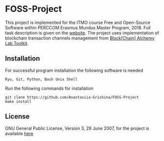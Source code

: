 # FOSS-Project

This project is implemented for the ITMO course Free and Open-Source Software within PERCCOM Erasmus Mundus Master Program, 2018. Full task description is given on the [website](http://sdn.ifmo.ru/education/perccom/unix_linux/evaluations/2018). The project uses implementation of blockchain transaction channels management from [Block[Chain] Alchemy Lab Toolkit](https://github.com/BAlchemyLab/bal/).

## Installation
For successful program installation the following software is needed

`Ryu, Git, Python, Bash Unix Shell`

Run the following commands for installation
```
git clone https://github.com/Anastasiia-Grishina/FOSS-Project
make install
```

## License
GNU General Public License, Version 3, 29 June 2007, for the project is available [here](https://github.com/Anastasiia-Grishina/FOSS-Project/blob/master/LICENSE)
